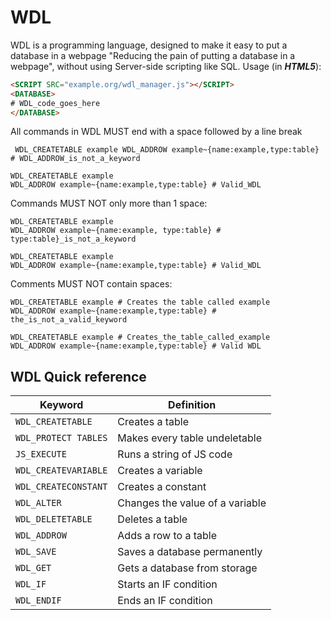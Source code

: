 # WDL
WDL is a programming language, designed to make it easy to put a database in a webpage "Reducing the pain of putting a database in a webpage", without using Server-side scripting like SQL.
Usage (in ***HTML5***):
```html 
<SCRIPT SRC="example.org/wdl_manager.js"></SCRIPT>
<DATABASE>
# WDL_code_goes_here
</DATABASE>
```
All commands in WDL MUST end with a space followed by a line break
```
 WDL_CREATETABLE example WDL_ADDROW example~{name:example,type:table} # WDL_ADDROW_is_not_a_keyword
 ```
 
 ```
 WDL_CREATETABLE example 
 WDL_ADDROW example~{name:example,type:table} # Valid_WDL
```
Commands MUST NOT only more than 1 space:
```
WDL_CREATETABLE example 
WDL_ADDROW example~{name:example, type:table} # type:table}_is_not_a_keyword
```
```
WDL_CREATETABLE example 
WDL_ADDROW example~{name:example,type:table} # Valid_WDL
```
Comments MUST NOT contain spaces:
```
WDL_CREATETABLE example # Creates the table called example
WDL_ADDROW example~{name:example,type:table} # the_is_not_a_valid_keyword
```
```
WDL_CREATETABLE example # Creates_the_table_called_example
WDL_ADDROW example~{name:example,type:table} # Valid WDL
```
## WDL Quick reference
Keyword | Definition
------- | ----------
`WDL_CREATETABLE` | Creates a table
`WDL_PROTECT TABLES` | Makes every table undeletable
`JS_EXECUTE` | Runs a string of JS code
`WDL_CREATEVARIABLE` | Creates a variable
`WDL_CREATECONSTANT` | Creates a constant
`WDL_ALTER` | Changes the value of a variable
`WDL_DELETETABLE` | Deletes a table
`WDL_ADDROW` | Adds a row to a table
`WDL_SAVE` | Saves a database permanently
`WDL_GET` | Gets a database from storage
`WDL_IF` | Starts an IF condition
`WDL_ENDIF` | Ends an IF condition
